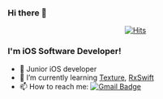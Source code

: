 ### Hi there 👋

<div align=center>

[![Hits](https://hits.seeyoufarm.com/api/count/incr/badge.svg?url=https%3A%2F%2Fgithub.com%2Fchorim)](https://hits.seeyoufarm.com) 

</div>

### I'm iOS Software Developer! 
- 👀 Junior iOS developer
- 🌱 I’m currently learning [Texture](https://github.com/TextureGroup/Texture), [RxSwift](https://github.com/ReactiveX/RxSwift)
- 📫 How to reach me: [![Gmail Badge](https://img.shields.io/badge/Gmail-d14836?style=flat-square&logo=Gmail&logoColor=white&link=mailto:insu@insu.party)](mailto:insu@insu.party)

<!--
### Interest
- ✨ TypeScript
- 🤣 Unit Testing
- 🛠 Code Refactoring
-->
